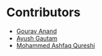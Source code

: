 # Contributors

- [Gourav Anand](https://github.com/gouravanand662)
- [Ayush Gautam](https://github.com/iyoushhhhh)
- [Mohammed Ashfaq Qureshi](https://github.com/Masq915)
